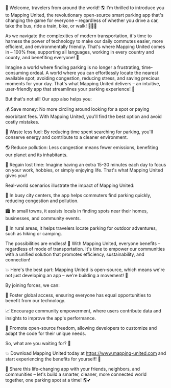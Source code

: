🚀 Welcome, travelers from around the world! 🌎 I'm thrilled to introduce you to Mapping United, the revolutionary open-source smart parking app that's changing the game for everyone – regardless of whether you drive a car, take the bus, ride a train, bike, or walk! 🚌🚂💨

As we navigate the complexities of modern transportation, it's time to harness the power of technology to make our daily commutes easier, more efficient, and environmentally friendly. That's where Mapping United comes in – 100% free, supporting all languages, working in every country and county, and benefiting everyone! 🌟

Imagine a world where finding parking is no longer a frustrating, time-consuming ordeal. A world where you can effortlessly locate the nearest available spot, avoiding congestion, reducing stress, and saving precious moments for your day. That's what Mapping United delivers – an intuitive, user-friendly app that streamlines your parking experience! 📍

But that's not all! Our app also helps you:

💰 Save money: No more circling around looking for a spot or paying exorbitant fees. With Mapping United, you'll find the best option and avoid costly mistakes.

🚗 Waste less fuel: By reducing time spent searching for parking, you'll conserve energy and contribute to a cleaner environment.

🌎 Reduce pollution: Less congestion means fewer emissions, benefiting our planet and its inhabitants.

💼 Regain lost time: Imagine having an extra 15-30 minutes each day to focus on your work, hobbies, or simply enjoying life. That's what Mapping United gives you!

Real-world scenarios illustrate the impact of Mapping United:

🌃 In busy city centers, the app helps commuters find parking quickly, reducing congestion and pollution.

🏙️ In small towns, it assists locals in finding spots near their homes, businesses, and community events.

🌳 In rural areas, it helps travelers locate parking for outdoor adventures, such as hiking or camping.

The possibilities are endless! 🤯 With Mapping United, everyone benefits – regardless of mode of transportation. It's time to empower our communities with a unified solution that promotes efficiency, sustainability, and connection!

💥 Here's the best part: Mapping United is open-source, which means we're not just developing an app – we're building a movement! 🌊

By joining forces, we can:

🌟 Foster global access, ensuring everyone has equal opportunities to benefit from our technology.

📈 Encourage community empowerment, where users contribute data and insights to improve the app's performance.

💪 Promote open-source freedom, allowing developers to customize and adapt the code for their unique needs.

So, what are you waiting for? 🤔

💥 Download Mapping United today at https://www.mapping-united.com and start experiencing the benefits for yourself! 📲

👫 Share this life-changing app with your friends, neighbors, and communities – let's build a smarter, cleaner, more connected world together, one parking spot at a time! 🌎💕